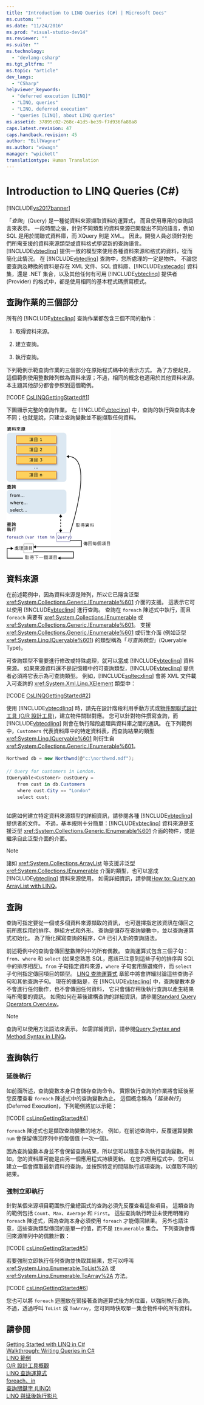 ```yaml
---
title: "Introduction to LINQ Queries (C#) | Microsoft Docs"
ms.custom: ""
ms.date: "11/24/2016"
ms.prod: "visual-studio-dev14"
ms.reviewer: ""
ms.suite: ""
ms.technology: 
  - "devlang-csharp"
ms.tgt_pltfrm: ""
ms.topic: "article"
dev_langs: 
  - "CSharp"
helpviewer_keywords: 
  - "deferred execution [LINQ]"
  - "LINQ, queries"
  - "LINQ, deferred execution"
  - "queries [LINQ], about LINQ queries"
ms.assetid: 37895c02-268c-41d5-be39-f7d936fa88a8
caps.latest.revision: 47
caps.handback.revision: 45
author: "BillWagner"
ms.author: "wiwagn"
manager: "wpickett"
translationtype: Human Translation
---
```

# Introduction to LINQ Queries (C#)
[!INCLUDE[vs2017banner](../../../../csharp/includes/vs2017banner.md)]

「*查詢*」\(Query\) 是一種從資料來源擷取資料的運算式，  而且使用專用的查詢語言來表示。  一段時間之後，針對不同類型的資料來源已開發出不同的語言，例如 SQL 是用於關聯式資料庫，而 XQuery 則是 XML。  因此，開發人員必須針對他們所需支援的資料來源類型或資料格式學習新的查詢語言。  [!INCLUDE[vbteclinq](../../../../csharp/includes/vbteclinq_md.md)] 提供一致的模型來使用各種資料來源和格式的資料，從而簡化此情況。  在 [!INCLUDE[vbteclinq](../../../../csharp/includes/vbteclinq_md.md)] 查詢中，您所處理的一定是物件。  不論您要查詢及轉換的資料是存在 XML 文件、SQL 資料庫、[!INCLUDE[vstecado](../../../../csharp/programming-guide/concepts/linq/includes/vstecado_md.md)] 資料集，還是 .NET 集合，以及其他任何有可用 [!INCLUDE[vbteclinq](../../../../csharp/includes/vbteclinq_md.md)] 提供者 \(Provider\) 的格式中，都是使用相同的基本程式碼撰寫模式。  
  
## 查詢作業的三個部分  
 所有的 [!INCLUDE[vbteclinq](../../../../csharp/includes/vbteclinq_md.md)] 查詢作業都包含三個不同的動作：  
  
1.  取得資料來源。  
  
2.  建立查詢。  
  
3.  執行查詢。  
  
 下列範例示範查詢作業的三個部分在原始程式碼中的表示方式。  為了方便起見，這個範例使用整數陣列做為資料來源；不過，相同的概念也適用於其他資料來源。  本主題其他部分都會參照到這個範例。  
  
 [!CODE [CsLINQGettingStarted#1](../CodeSnippet/VS_Snippets_VBCSharp/CsLINQGettingStarted#1)]  
  
 下圖顯示完整的查詢作業。  在 [!INCLUDE[vbteclinq](../../../../csharp/includes/vbteclinq_md.md)] 中，查詢的執行與查詢本身不同；也就是說，只建立查詢變數並不能擷取任何資料。  
  
 ![完整的 LINQ 查詢作業](../../../../csharp/programming-guide/concepts/linq/media/linq_query.png "LINQ\_Query")  
  
## 資料來源  
 在前述範例中，因為資料來源是陣列，所以它已隱含泛型 <xref:System.Collections.Generic.IEnumerable%601> 介面的支援。  這表示它可以使用 [!INCLUDE[vbteclinq](../../../../csharp/includes/vbteclinq_md.md)] 進行查詢。  查詢在 `foreach` 陳述式中執行，而且 `foreach` 需要有 <xref:System.Collections.IEnumerable> 或 <xref:System.Collections.Generic.IEnumerable%601>。  支援 <xref:System.Collections.Generic.IEnumerable%601> 或衍生介面 \(例如泛型 <xref:System.Linq.IQueryable%601>\) 的類型稱為「*可查詢類型*」\(Queryable Type\)。  
  
 可查詢類型不需要進行修改或特殊處理，就可以當成 [!INCLUDE[vbteclinq](../../../../csharp/includes/vbteclinq_md.md)] 資料來源。  如果來源資料還不是記憶體中的可查詢類型，[!INCLUDE[vbteclinq](../../../../csharp/includes/vbteclinq_md.md)] 提供者必須將它表示為可查詢類型。  例如，[!INCLUDE[sqltecxlinq](../../../../csharp/programming-guide/concepts/linq/includes/sqltecxlinq_md.md)] 會將 XML 文件載入可查詢的 <xref:System.Xml.Linq.XElement> 類型中：  
  
 [!CODE [CsLINQGettingStarted#2](../CodeSnippet/VS_Snippets_VBCSharp/CsLINQGettingStarted#2)]  
  
 使用 [!INCLUDE[vbtecdlinq](../../../../csharp/includes/vbtecdlinq_md.md)] 時，請先在設計階段利用手動方式或[物件關聯式設計工具 \(O\/R 設計工具\)](/visual-studio/data-tools/linq-to-sql-tools-in-visual-studio2)，建立物件關聯對應。  您可以針對物件撰寫查詢，而 [!INCLUDE[vbtecdlinq](../../../../csharp/includes/vbtecdlinq_md.md)] 則會在執行階段處理與資料庫之間的通訊。  在下列範例中，`Customers` 代表資料庫中的特定資料表，而查詢結果的類型 <xref:System.Linq.IQueryable%601> 則衍生自 <xref:System.Collections.Generic.IEnumerable%601>。  
  
```c#  
Northwnd db = new Northwnd(@"c:\northwnd.mdf");  
  
// Query for customers in London.  
IQueryable<Customer> custQuery =  
    from cust in db.Customers  
    where cust.City == "London"  
    select cust;  
  
```  
  
 如需如何建立特定資料來源類型的詳細資訊，請參閱各種 [!INCLUDE[vbteclinq](../../../../csharp/includes/vbteclinq_md.md)] 提供者的文件。  不過，基本規則十分簡單：[!INCLUDE[vbteclinq](../../../../csharp/includes/vbteclinq_md.md)] 資料來源是支援泛型 <xref:System.Collections.Generic.IEnumerable%601> 介面的物件，或是繼承自此泛型介面的介面。  
  
> [!NOTE]
>  諸如 <xref:System.Collections.ArrayList> 等支援非泛型 <xref:System.Collections.IEnumerable> 介面的類型，也可以當成 [!INCLUDE[vbteclinq](../../../../csharp/includes/vbteclinq_md.md)] 資料來源使用。  如需詳細資訊，請參閱[How to: Query an ArrayList with LINQ](../Topic/How%20to:%20Query%20an%20ArrayList%20with%20LINQ.md)。  
  
##  <a name="query"></a> 查詢  
 查詢可指定要從一個或多個資料來源擷取的資訊，  也可選擇指定該資訊在傳回之前所應採用的排序、群組方式和外形。  查詢是儲存在查詢變數中，並以查詢運算式初始化。  為了簡化撰寫查詢的程序，C\# 已引入新的查詢語法。  
  
 前述範例中的查詢會傳回整數陣列中的所有偶數。  查詢運算式包含三個子句：`from`、`where` 和 `select` \(如果您熟悉 SQL，應該已注意到這些子句的排序與 SQL 中的排序相反\)。`from` 子句指定資料來源，`where` 子句套用篩選條件，而 `select` 子句則指定傳回項目的類型。  [LINQ 查詢運算式](../../../../csharp/programming-guide/linq-query-expressions/index.md) 章節中將會詳細討論這些查詢子句和其他查詢子句。  現在的重點是，在 [!INCLUDE[vbteclinq](../../../../csharp/includes/vbteclinq_md.md)] 中，查詢變數本身不會進行任何動作，也不會傳回任何資料，  它只會儲存稍後執行查詢以產生結果時所需要的資訊。  如需如何在幕後建構查詢的詳細資訊，請參閱[Standard Query Operators Overview](../../../../visual-basic/programming-guide/concepts/linq/standard-query-operators-overview.md)。  
  
> [!NOTE]
>  查詢可以使用方法語法來表示。  如需詳細資訊，請參閱[Query Syntax and Method Syntax in LINQ](../../../../csharp/programming-guide/concepts/linq/query-syntax-and-method-syntax-in-linq.md)。  
  
## 查詢執行  
  
### 延後執行  
 如前面所述，查詢變數本身只會儲存查詢命令。  實際執行查詢的作業將會延後至您反覆查看 `foreach` 陳述式中的查詢變數為止。  這個概念稱為「*延後執行*」\(Deferred Execution\)，下列範例將加以示範：  
  
 [!CODE [csLinqGettingStarted#4](../CodeSnippet/VS_Snippets_VBCSharp/CsLINQGettingStarted#4)]  
  
 `foreach` 陳述式也是擷取查詢變數的地方。  例如，在前述查詢中，反覆運算變數 `num` 會保留傳回序列中的每個值 \(一次一個\)。  
  
 因為查詢變數本身並不會保留查詢結果，所以您可以隨意多次執行查詢變數。  例如，您的資料庫可能是由另一個應用程式持續更新。  在您的應用程式中，您可以建立一個會擷取最新資料的查詢，並按照特定的間隔執行該項查詢，以擷取不同的結果。  
  
### 強制立即執行  
 針對某個來源項目範圍執行彙總函式的查詢必須先反覆查看這些項目。  這類查詢的範例包括 `Count`、`Max`、`Average` 和 `First`。  這些查詢執行時並未使用明確的 `foreach` 陳述式，因為查詢本身必須使用 `foreach` 才能傳回結果。  另外也請注意，這些查詢類型傳回的是單一的值，而不是 `IEnumerable` 集合。  下列查詢會傳回來源陣列中的偶數計數：  
  
 [!CODE [csLinqGettingStarted#5](../CodeSnippet/VS_Snippets_VBCSharp/CsLINQGettingStarted#5)]  
  
 若要強制立即執行任何查詢並快取其結果，您可以呼叫 <xref:System.Linq.Enumerable.ToList%2A> 或 <xref:System.Linq.Enumerable.ToArray%2A> 方法。  
  
 [!CODE [csLinqGettingStarted#6](../CodeSnippet/VS_Snippets_VBCSharp/CsLINQGettingStarted#6)]  
  
 您也可以將 `foreach` 迴圈放在緊接著查詢運算式後方的位置，以強制執行查詢。  不過，透過呼叫 `ToList` 或 `ToArray`，您可同時快取單一集合物件中的所有資料。  
  
## 請參閱  
 [Getting Started with LINQ in C\#](../../../../csharp/programming-guide/concepts/linq/getting-started-with-linq.md)   
 [Walkthrough: Writing Queries in C\#](../../../../csharp/programming-guide/concepts/linq/walkthrough-writing-queries-linq.md)   
 [LINQ 範例](../Topic/LINQ%20Samples.md)   
 [O\/R 設計工具概觀](../Topic/LINQ%20to%20SQL%20Tools%20in%20Visual%20Studio1.md)   
 [LINQ 查詢運算式](../../../../csharp/programming-guide/linq-query-expressions/index.md)   
 [foreach、in](../../../../csharp/language-reference/keywords/foreach-in.md)   
 [查詢關鍵字 \(LINQ\)](../../../../csharp/language-reference/keywords/query-keywords.md)   
 [LINQ 與延後執行影片](http://go.microsoft.com/fwlink/?LinkId=112414)